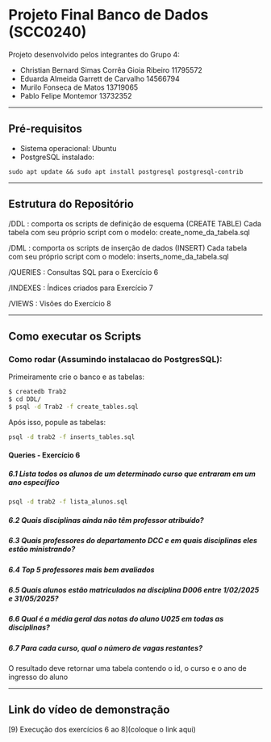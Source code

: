 # Projeto Final Banco de Dados (SCC0240)
Projeto desenvolvido pelos integrantes do Grupo 4:

- Christian Bernard Simas Corrêa Gioia Ribeiro 11795572
- Eduarda Almeida Garrett de Carvalho 14566794
- Murilo Fonseca de Matos 13719065
- Pablo Felipe Montemor 13732352
___________________________________________________________________
## Pré-requisitos
- Sistema operacional: Ubuntu
- PostgreSQL instalado:
```
sudo apt update && sudo apt install postgresql postgresql-contrib
```
___________________________________________________________________
## Estrutura do Repositório
/DDL : comporta os scripts de definição de esquema (CREATE TABLE)
Cada tabela com seu próprio script com o modelo: create_nome_da_tabela.sql

/DML : comporta os scripts de inserção de dados (INSERT)
Cada tabela com seu próprio script com o modelo: inserts_nome_da_tabela.sql

/QUERIES : Consultas SQL para o Exercício 6

/INDEXES : Índices criados para Exercício 7

/VIEWS : Visões do Exercício 8
___________________________________________________________________
## Como executar os Scripts

### Como rodar (Assumindo instalacao do PostgresSQL):

Primeiramente crie o banco e as tabelas:
```bash
$ createdb Trab2
$ cd DDL/
$ psql -d Trab2 -f create_tables.sql
```
Após isso, popule as tabelas:

```bash
psql -d trab2 -f inserts_tables.sql
```

#### Queries - Exercício 6
##### 6.1 Lista todos os alunos de um determinado curso que entraram em um ano específico
```bash
psql -d trab2 -f lista_alunos.sql
```
##### 6.2 Quais disciplinas ainda não têm professor atribuído? 

##### 6.3 Quais professores do departamento DCC e em quais disciplinas eles estão ministrando? 

##### 6.4 Top 5 professores mais bem avaliados

##### 6.5 Quais alunos estão matriculados na disciplina D006 entre 1/02/2025 e 31/05/2025?

##### 6.6 Qual é a média geral das notas do aluno U025 em todas as disciplinas? 

##### 6.7 Para cada curso, qual o número de vagas restantes?
O resultado deve retornar uma tabela contendo o id, o curso e o ano de ingresso do aluno

___________________________________________________________________

## Link do vídeo de demonstração
[9) Execução dos exercícios 6 ao 8](coloque o link aqui)
